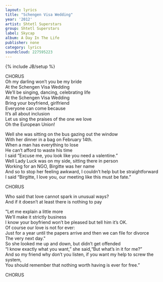 ```yaml
---
layout: lyrics
title: "Schengen Visa Wedding"
year: '2012'
artist: Shtetl Superstars
group: Shtetl Superstars
label: Skycap
album: A Day In The Life
publisher: none
category: lyrics
soundcloud: 227595223
---
```

{% include JB/setup %}


CHORUS  
Oh my darling won’t you be my bride  
At the Schengen Visa Wedding  
We’ll be singing, dancing, celebrating life  
At the Schengen Visa Wedding  
Bring your boyfriend, girlfriend  
Everyone can come because  
It’s all about inclusion  
Let us sing the praises of the one we love  
Oh the European Union!  
  
Well she was sitting on the bus gazing out the window  
With her dinner in a bag on February 14th.  
When a man has everything to lose  
He can’t afford to waste his time  
I said “Excuse me, you look like you need a valentine.”  
Well Lady Luck was on my side, sitting there in person  
Working for an NGO, Birgitte was her name  
And so to stop her feeling awkward, I couldn’t help but be straightforward  
I said “Birgitte, I love you, our meeting like this must be fate.”  
  
CHORUS  
  
Who said that love cannot spark in unusual ways?  
And if it doesn’t at least there is nothing to pay  
  
"Let me explain a little more  
We’ll make it strictly business  
I know your boyfriend won’t be pleased but tell him it’s OK.  
Of course our love is not for ever:  
Just for a year until the papers arrive and then we can file for divorce  
The very next day."  
So she looked me up and down, but didn’t get offended  
“I know exactly what you want,” she said,“But what’s in it for me?”  
And so my friend why don’t you listen, if you want my help to screw the system,  
You should remember that nothing worth having is ever for free.”  
  
CHORUS  